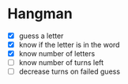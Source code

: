 # Hangman

- [x] guess a letter
- [x] know if the letter is in the word
- [x] know number of letters
- [ ] know number of turns left
- [ ] decrease turns on failed guess
